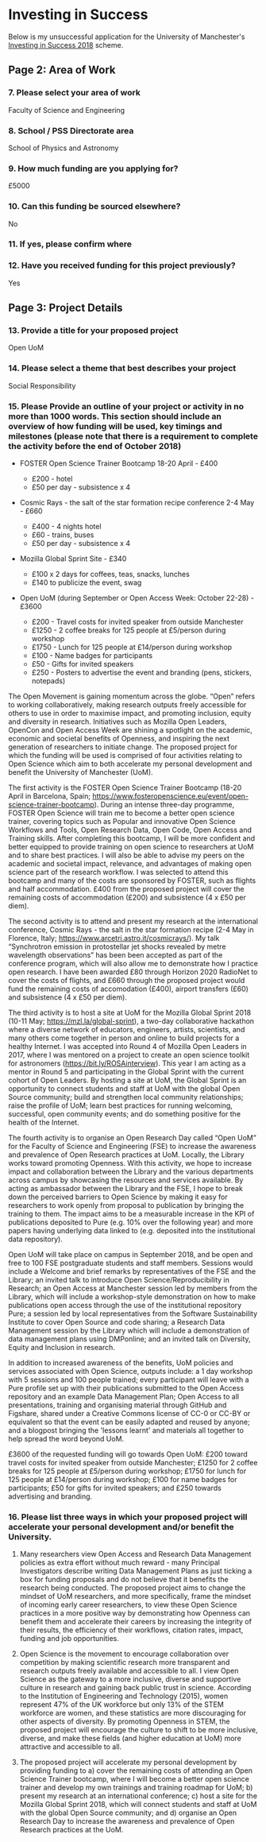 # Investing in Success

Below is my unsuccessful application for the University of Manchester's [Investing in Success 2018](http://www.staffnet.manchester.ac.uk/staff-learning-and-development/academicandresearch/personal-skills-and-development/investing-in-success/) scheme.

## Page 2: Area of Work

### 7. Please select your area of work
Faculty of Science and Engineering

### 8. School / PSS Directorate area
School of Physics and Astronomy

### 9. How much funding are you applying for?
£5000

### 10. Can this funding be sourced elsewhere?
No

### 11. If yes, please confirm where

### 12. Have you received funding for this project previously?
Yes

## Page 3: Project Details

### 13. Provide a title for your proposed project
Open UoM

### 14. Please select a theme that best describes your project
Social Responsibility

### 15. Please Provide an outline of your project or activity in no more than 1000 words. This section should include an overview of how funding will be used, key timings and milestones (please note that there is a requirement to complete the activity before the end of October 2018)

* FOSTER Open Science Trainer Bootcamp 18-20 April - £400
  * £200 - hotel
  * £50 per day - subsistence x 4

* Cosmic Rays - the salt of the star formation recipe conference 2-4 May - £660
  * £400 - 4 nights hotel
  * £60 - trains, buses
  * £50 per day - subsistence x 4

* Mozilla Global Sprint Site - £340
  * £100 x 2 days for coffees, teas, snacks, lunches
  * £140 to publicize the event, swag

* Open UoM (during September or Open Access Week: October 22-28) - £3600
  * £200 - Travel costs for invited speaker from outside Manchester
  * £1250 - 2 coffee breaks for 125 people at £5/person during workshop
  * £1750 - Lunch for 125 people at £14/person during workshop
  * £100 - Name badges for participants 
  * £50 - Gifts for invited speakers 
  * £250 - Posters to advertise the event and branding (pens, stickers, notepads)



The Open Movement is gaining momentum across the globe. “Open” refers to working collaboratively, making research outputs freely accessible for others to use in order to maximise impact, and promoting inclusion, equity and diversity in research. Initiatives such as Mozilla Open Leaders, OpenCon and Open Access Week are shining a spotlight on the academic, economic and societal benefits of Openness, and inspiring the next generation of researchers to initiate change. The proposed project for which the funding will be used is comprised of four activities relating to Open Science which aim to both accelerate my personal development and benefit the University of Manchester (UoM).

The first activity is the FOSTER Open Science Trainer Bootcamp (18-20 April in Barcelona, Spain; https://www.fosteropenscience.eu/event/open-science-trainer-bootcamp). During an intense three-day programme, FOSTER Open Science will train me to become a better open science trainer, covering topics such as Popular and innovative Open Science Workflows and Tools, Open Research Data, Open Code, Open Access and Training skills. After completing this bootcamp, I will be more confident and better equipped to provide training on open science to researchers at UoM and to share best practices. I will also be able to advise my peers on the academic and societal impact, relevance, and advantages of making open science part of the research workflow. I was selected to attend this bootcamp and many of the costs are sponsored by FOSTER, such as flights and half accommodation. £400 from the proposed project will cover the remaining costs of accommodation (£200) and subsistence (4 x £50 per diem).

The second activity is to attend and present my research at the international conference, Cosmic Rays - the salt in the star formation recipe (2-4 May in Florence, Italy; https://www.arcetri.astro.it/cosmicrays/). My talk “Synchrotron emission in protostellar jet shocks revealed by metre wavelength observations” has been been accepted as part of the conference program, which will also allow me to demonstrate how I practice open research. I have been awarded £80 through Horizon 2020 RadioNet to cover the costs of flights, and £660 through the proposed project would fund the remaining costs of accomodation (£400), airport transfers (£60) and subsistence (4 x £50 per diem). 

The third activity is to host a site at UoM for the Mozilla Global Sprint 2018 (10-11 May; https://mzl.la/global-sprint), a two-day collaborative hackathon where a diverse network of educators, engineers, artists, scientists, and many others come together in person and online to build projects for a healthy Internet. I was accepted into Round 4 of Mozilla Open Leaders in 2017, where I was mentored on a project to create an open science toolkit for astronomers (https://bit.ly/ROSAinterview). This year I am acting as a mentor in Round 5 and participating in the Global Sprint with the current cohort of Open Leaders. By hosting a site at UoM, the Global Sprint is an opportunity to connect students and staff at UoM with the global Open Source community; build and strengthen local community relationships; raise the profile of UoM; learn best practices for running welcoming, successful, open community events; and do something positive for the health of the Internet.

The fourth activity is to organise an Open Research Day called “Open UoM” for the Faculty of Science and Engineering (FSE) to increase the awareness and prevalence of Open Research practices at UoM. Locally, the Library works toward promoting Openness. With this activity, we hope to increase impact and collaboration between the Library and the various departments across campus by showcasing the resources and services available. By acting as ambassador between the Library and the FSE, I hope to break down the perceived barriers to Open Science by making it easy for researchers to work openly from proposal to publication by bringing the training to them. The impact aims to be a measurable increase in the KPI of publications deposited to Pure (e.g. 10% over the following year)​ and more papers having underlying data linked to​ (e.g. deposited into the institutional data repository).

Open UoM will take place on campus in September 2018, and be open and free to 100 FSE postgraduate students and staff members. Sessions would include a Welcome and brief remarks by representatives of the FSE and the Library; an invited talk to introduce Open Science/Reproducibility in Research; an Open Access at Manchester session led by members from the Library, which will include a workshop-style demonstration on how to make publications open access through the use of the institutional repository Pure; a session led by local representatives from the Software Sustainability Institute to cover Open Source and code sharing; a Research Data Management session by the Library which will include a demonstration of data management plans using DMPonline; and an invited talk on Diversity, Equity and Inclusion in research. 
 
In addition to increased awareness of the benefits, UoM policies and services associated with Open Science, outputs include: a 1 day workshop with 5 sessions and 100 people trained; every participant will leave with a Pure profile set up with their publications submitted to the Open Access repository and an example Data Management Plan; Open Access to all presentations, training and organising material through GitHub and Figshare, shared under a Creative Commons license of CC-0 or CC-BY or equivalent so that the event can be easily adapted and reused by anyone; and a blogpost bringing the 'lessons learnt' and materials all together to help spread the word beyond UoM.

£3600 of the requested funding will go towards Open UoM: £200 toward travel costs for invited speaker from outside Manchester; £1250 for 2 coffee breaks for 125 people at £5/person during workshop; £1750 for lunch for 125 people at £14/person during workshop; £100 for name badges for participants; £50 for gifts for invited speakers; and £250 towards advertising and branding.


### 16. Please list three ways in which your proposed project will accelerate your personal development and/or benefit the University.
1. Many researchers view Open Access and Research Data Management policies as extra effort without much reward - many Principal Investigators describe writing Data Management Plans as just ticking a box for funding proposals and do not believe that it benefits the research being conducted. The proposed project aims to change the mindset of UoM researchers, and more specifically, frame the mindset of incoming early career researchers, to view these Open Science practices in a more positive way by demonstrating how Openness can benefit them and accelerate their careers by increasing the integrity of their results, the efficiency of their workflows, citation rates, impact, funding and job opportunities. 

2. Open Science is the movement to encourage collaboration over competition by making scientific research more transparent and research outputs freely available and accessible to all. I view Open Science as the gateway to a more inclusive, diverse and supportive culture in research and gaining back public trust in science. According to the Institution of Engineering and Technology (2015), women represent 47% of the UK workforce but only 13% of the STEM workforce are women, and these statistics are more discouraging for other aspects of diversity. By promoting Openness in STEM, the proposed project will encourage the culture to shift to be more inclusive, diverse, and make these fields (and higher education at UoM) more attractive and accessible to all.

3. The proposed project will accelerate my personal development by providing funding to a) cover the remaining costs of attending an Open Science Trainer bootcamp, where I will become a better open science trainer and develop my own trainings and training roadmap for UoM; b) present my research at an international conference; c) host a site for the Mozilla Global Sprint 2018, which will connect students and staff at UoM with the global Open Source community; and d) organise an Open Research Day to increase the awareness and prevalence of Open Research practices at the UoM.



